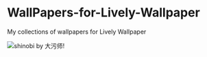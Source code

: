 # WallPapers-for-Lively-Wallpaper
My collections of wallpapers for Lively Wallpaper

<img src="https://i.imgur.com/dbFcI7K.gif" alt="shinobi by 大污师!" />
